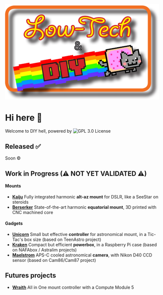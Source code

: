 <picture>
    <img
        alt="A pixel art of a Dophin with text: Flipper Devices"
        src="/profile/Low_tech_DIY.png">
</picture>

# Hi here 👋
Welcome to DIY hell, powered by ![GPL 3.0 License](https://img.shields.io/badge/GitHub-GPL--3.0-informational)

## Released ✅

Soon ©️

## Work in Progress (⚠ NOT YET VALIDATED ⚠)

#### Mounts
- **[Kaiju](https://github.com/zUrp-Astronomics/kaiju)** Fully integrated harmonic **alt-az mount** for DSLR, like a SeeStar on steroids
- **[Berserker](https://github.com/zUrp-Astronomics/berserker)** State-of-the-art harmonic **equatorial mount**, 3D printed with CNC machined core

#### Gadgets
- **[Unicorn](https://github.com/zUrp-Astronomics/unicorn)** Small but effective **controller** for astronomical mount, in a Tic-Tac's box size (based on TeenAstro project)
- **[Kraken](https://github.com/zUrp-Astronomics/kraken)** Compact but efficient **powerbox**, in a Raspberry Pi case (based on NAFAbox / Astralim projects)
- **[Maelstrom](https://github.com/zUrp-Astronomics/maelstrom)** APS-C cooled astronomical **camera**, with Nikon D40 CCD sensor (based on Cam86/Cam87 project)


## Futures projects
- **[Wraith](https://github.com/zUrp-Astronomics/)** All in One mount controller with a Compute Module 5
